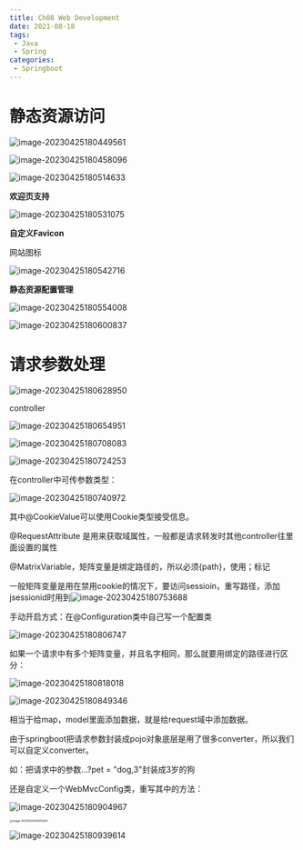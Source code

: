 ```yaml
---
title: Ch08 Web Development
date: 2021-08-18
tags:
 - Java
 - Spring
categories:
 - Springboot
---
```


# **静态资源访问**

![image-20230425180449561](https://markdown-1301334775.cos.eu-frankfurt.myqcloud.com/image-20230425180449561.png)

![image-20230425180458096](https://markdown-1301334775.cos.eu-frankfurt.myqcloud.com/image-20230425180458096.png)

![image-20230425180514633](https://markdown-1301334775.cos.eu-frankfurt.myqcloud.com/image-20230425180514633.png)

**欢迎页支持**

![image-20230425180531075](https://markdown-1301334775.cos.eu-frankfurt.myqcloud.com/image-20230425180531075.png)



**自定义Favicon**

网站图标

![image-20230425180542716](https://markdown-1301334775.cos.eu-frankfurt.myqcloud.com/image-20230425180542716.png)



**静态资源配置管理**

![image-20230425180554008](https://markdown-1301334775.cos.eu-frankfurt.myqcloud.com/image-20230425180554008.png)

![image-20230425180600837](https://markdown-1301334775.cos.eu-frankfurt.myqcloud.com/image-20230425180600837.png)



# **请求参数处理**

![image-20230425180628950](https://markdown-1301334775.cos.eu-frankfurt.myqcloud.com/image-20230425180628950.png)

controller

![image-20230425180654951](https://markdown-1301334775.cos.eu-frankfurt.myqcloud.com/image-20230425180654951.png)

![image-20230425180708083](https://markdown-1301334775.cos.eu-frankfurt.myqcloud.com/image-20230425180708083.png)



![image-20230425180724253](https://markdown-1301334775.cos.eu-frankfurt.myqcloud.com/image-20230425180724253.png)



在controller中可传参数类型：

![image-20230425180740972](https://markdown-1301334775.cos.eu-frankfurt.myqcloud.com/image-20230425180740972.png)



其中@CookieValue可以使用Cookie类型接受信息。

@RequestAttribute 是用来获取域属性，一般都是请求转发时其他controller往里面设置的属性

@MatrixVariable，矩阵变量是绑定路径的，所以必须{path}，使用；标记

一般矩阵变量是用在禁用cookie的情况下，要访问sessioin，重写路径，添加jsessionid时用到![image-20230425180753688](https://markdown-1301334775.cos.eu-frankfurt.myqcloud.com/image-20230425180753688.png)



手动开启方式：在@Configuration类中自己写一个配置类

![image-20230425180806747](https://markdown-1301334775.cos.eu-frankfurt.myqcloud.com/image-20230425180806747.png)



如果一个请求中有多个矩阵变量，并且名字相同，那么就要用绑定的路径进行区分：

![image-20230425180818018](https://markdown-1301334775.cos.eu-frankfurt.myqcloud.com/image-20230425180818018.png)



![image-20230425180849346](https://markdown-1301334775.cos.eu-frankfurt.myqcloud.com/image-20230425180849346.png)

相当于给map，model里面添加数据，就是给request域中添加数据。

由于springboot把请求参数封装成pojo对象底层是用了很多converter，所以我们可以自定义converter。

如：把请求中的参数...?pet = "dog,3"封装成3岁的狗

还是自定义一个WebMvcConfig类，重写其中的方法：

![image-20230425180904967](https://markdown-1301334775.cos.eu-frankfurt.myqcloud.com/image-20230425180904967.png)

<img src="https://markdown-1301334775.cos.eu-frankfurt.myqcloud.com/image-20230425180912424.png" alt="image-20230425180912424" style="zoom:33%;" />

![image-20230425180939614](https://markdown-1301334775.cos.eu-frankfurt.myqcloud.com/image-20230425180939614.png)